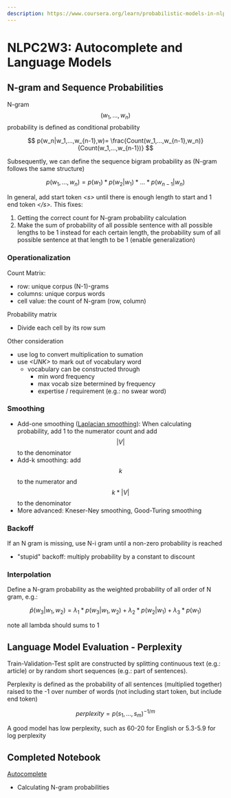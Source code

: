 ```yaml
---
description: https://www.coursera.org/learn/probabilistic-models-in-nlp/home/week/3
---
```


# NLPC2W3: Autocomplete and Language Models

## N-gram and Sequence Probabilities

N-gram $$(w_1, ..., w_n)$$ probability is defined as conditional probability&#x20;

$$
p(w_n|w_1,...,w_{n-1},w)= \frac{Count(w_1,...,w_{n-1},w_n)}{Count(w_1,...,w_{n-1})}
$$

Subsequently, we can define the sequence bigram probability as (N-gram follows the same structure)&#x20;

$$
p(w_1,...,w_n)=p(w_1)*p(w_2|w_1)*...*p(w_{n-1}|w_n)
$$

In general, add start token _\<s>_ until there is enough length to start and 1 end token _\</s>._ This fixes:&#x20;

1. Getting the correct count for N-gram probability calculation&#x20;
2. Make the sum of probability of all possible sentence with all possible lengths to be 1 instead for each certain length, the probability sum of all possible sentence at that length to be 1 (enable generalization)

### Operationalization&#x20;

Count Matrix:

* row: unique corpus (N-1)-grams&#x20;
* columns: unique corpus words
* cell value: the count of N-gram (row, column)&#x20;

Probability matrix

* Divide each cell by its row sum&#x20;

Other consideration&#x20;

* use log to convert multiplication to sumation&#x20;
* use _\<UNK>_ to mark out of vocabulary word&#x20;
  * vocabulary can be constructed through
    * min word frequency&#x20;
    * max vocab size betermined by frequency&#x20;
    * expertise / requirement (e.g.: no swear word)&#x20;

### Smoothing&#x20;

* Add-one smoothing ([Laplacian smoothing](broken-reference)): When calculating probability, add 1 to the numerator count and add $$|V|$$ to the denominator&#x20;
* Add-k smoothing: add $$k$$ to the numerator and $$k * |V|$$ to the denominator
* More advanced: Kneser-Ney smoothing, Good-Turing smoothing

### Backoff&#x20;

If an N gram is missing, use N-i gram until a non-zero probability is reached&#x20;

* "stupid" backoff: multiply probability by a constant to discount&#x20;

### Interpolation&#x20;

Define a N-gram probability as the weighted probability of all order of N gram, e.g.:&#x20;

$$
\hat{p}(w_3|w_1,w_2)=\lambda_1*p(w_3|w_1,w_2)+\lambda_2*p(w_2|w_1)+\lambda_3*p(w_1)
$$

note all lambda should sums to 1





## Language Model Evaluation - Perplexity&#x20;

Train-Validation-Test split are constructed by splitting continuous text (e.g.: article) or by random short sequences (e.g.: part of sentences).&#x20;

Perplexity is defined as the probability of all sentences (multiplied together) raised to the -1 over number of words (not including start token, but include end token)

$$
perplexity = p(s_1,...,s_m)^{-1/m}
$$

A good model has low perplexity, such as 60-20 for English or 5.3-5.9 for log perplexity



## Completed Notebook

[Autocomplete](https://drive.google.com/file/d/14HihsV09Nugg\_uNJstFVV9Fmnw4b-p8P/view?usp=share\_link)

* Calculating N-gram probabilities&#x20;
